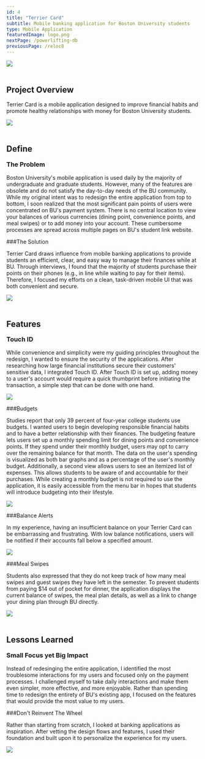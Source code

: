 ```yaml
---
id: 4
title: "Terrier Card"
subtitle: Mobile banking application for Boston University students 
type: Mobile Application
featuredImage: logo.png
nextPage: /powerlifting-db
previousPage: /reloc8
---
```


<style>

    .h2 {
        margin-top: 0;
    }
    
    .doubleHeader {
        margin-top: 0.5rem;
        margin-bottom: 1rem;
    }

    .afterImg {
        margin-top: 3rem
    }

</style>
<img src="./terriercard.png">
<h2 class="h2 afterImg">Project Overview</h2>
<p class="body">Terrier Card is a mobile application designed to improve financial habits and promote healthy relationships with money for Boston University students.</p>

<img src="./login.png">
<h2 class="afterImg">Define</h2>
<h3 class="doubleHeader">The Problem</h3>
<p class="body">Boston University's mobile application is used daily by the majority of undergraduate and graduate students. However, many of the features are obsolete and do not satisfy the day-to-day needs of the BU community. While my original intent was to redesign the entire application from top to bottom, I soon realized that the most significant pain points of users were concentrated on BU's payment system. There is no central location to view your balances of various currencies (dining point, convenience points, and meal swipes) or to add money into your account. These cumbersome processes are spread across multiple pages on BU's student link website.</p>


###The Solution
<p class="body">Terrier Card draws influence from mobile banking applications to provide students an efficient, clear, and easy way to manage their finances while at BU. Through interviews, I found that the majority of students purchase their points on their phones (e.g., in line while waiting to pay for their items). Therefore, I focused my efforts on a clean, task-driven mobile UI that was both convenient and secure.</p>

<img src="./purchase.png">

<h2 class="afterImg">Features</h2>

<h3 class="doubleHeader">Touch ID</h3>

<p class="body">While convenience and simplicity were my guiding principles throughout the redesign, I wanted to ensure the security of the applications. After researching how large financial institutions secure their customers' sensitive data, I integrated Touch ID. After Touch ID is set up, adding money to a user's account would require a quick thumbprint before initiating the transaction, a simple step that can be done with one hand.</p>

<img src="./touchid.png">

###Budgets
<p class="body">Studies report that only 39 percent of four-year college students use budgets. I wanted users to begin developing responsible financial habits and to have a better relationship with their finances. The budgeting feature lets users set up a monthly spending limit for dining points and convenience points. If they spend under their monthly budget, users may opt to carry over the remaining balance for that month. The data on the user's spending is visualized as both bar graphs and as a percentage of the user's monthly budget. Additionally, a second view allows users to see an itemized list of expenses. This allows students to be aware of and accountable for their purchases. While creating a monthly budget is not required to use the application, it is easily accessible from the menu bar in hopes that students will introduce budgeting into their lifestyle.</p>

<img src="./budget.png">


###Balance Alerts
<p class="body">In my experience, having an insufficient balance on your Terrier Card can be embarrassing and frustrating. With low balance notifications, users will be notified if their accounts fall below a specified amount.</p> 

<img src="./lowbalance.png">

###Meal Swipes
<p class="body">Students also expressed that they do not keep track of how many meal swipes and guest swipes they have left in the semester. To prevent students from paying $14 out of pocket for dinner, the application displays the current balance of swipes, the meal plan details, as well as a link to change your dining plan through BU directly.</p>
<img src="./dining.png">

<h2 class="afterImg">Lessons Learned</h2>
<h3 class="doubleHeader">Small Focus yet Big Impact</h3>
<p class="body">Instead of redesinging the entire application, I identified the most troublesome interactions for my users and focused only on the payment processes. I challenged myself to take daily interactions and make them even simpler, more effective, and more enjoyable. Rather than spending time to redesign the entirety of BU's existing app, I focused on the features that would provide the most value to my users.</p>

###Don't Reinvent The Wheel
<p class="body">Rather than starting from scratch, I looked at banking applications as inspiration. After vetting the design flows and features, I used their foundation and built upon it to personalize the experience for my users.</p>

<img src="./report.png">


